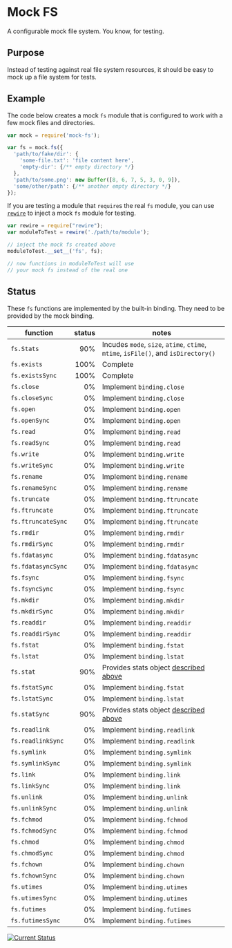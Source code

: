 # Mock FS

A configurable mock file system.  You know, for testing.

## Purpose

Instead of testing against real file system resources, it should be easy to mock up a file system for tests.

## Example

The code below creates a mock `fs` module that is configured to work with a few mock files and directories.

```js
var mock = require('mock-fs');

var fs = mock.fs({
  'path/to/fake/dir': {
    'some-file.txt': 'file content here',
    'empty-dir': {/** empty directory */}
  },
  'path/to/some.png': new Buffer([8, 6, 7, 5, 3, 0, 9]),
  'some/other/path': {/** another empty directory */}
});
```

If you are testing a module that `require`s the real `fs` module, you can use [`rewire`](https://npmjs.org/package/rewire) to inject a mock `fs` module for testing.

```js
var rewire = require("rewire");
var moduleToTest = rewire('./path/to/module');

// inject the mock fs created above
moduleToTest.__set__('fs', fs);

// now functions in moduleToTest will use
// your mock fs instead of the real one
```

## Status

These `fs` functions are implemented by the built-in binding.  They need to be provided by the mock binding.

| function        | status | notes |
|-----------------|-------:|-------|
| `fs.Stats`         |    90% | <a name='Stats'></a>Incudes `mode`, `size`, `atime`, `ctime`, `mtime`, `isFile()`, and `isDirectory()` |
| `fs.exists`        |   100% | Complete |
| `fs.existsSync`    |   100% | Complete |
| `fs.close`         |     0% | Implement `binding.close` |
| `fs.closeSync`     |     0% | Implement `binding.close` |
| `fs.open`          |     0% | Implement `binding.open` |
| `fs.openSync`      |     0% | Implement `binding.open` |
| `fs.read`          |     0% | Implement `binding.read` |
| `fs.readSync`      |     0% | Implement `binding.read` |
| `fs.write`         |     0% | Implement `binding.write` |
| `fs.writeSync`     |     0% | Implement `binding.write` |
| `fs.rename`        |     0% | Implement `binding.rename` |
| `fs.renameSync`    |     0% | Implement `binding.rename` |
| `fs.truncate`      |     0% | Implement `binding.ftruncate` |
| `fs.ftruncate`     |     0% | Implement `binding.ftruncate` |
| `fs.ftruncateSync` |     0% | Implement `binding.ftruncate` |
| `fs.rmdir`         |     0% | Implement `binding.rmdir` |
| `fs.rmdirSync`     |     0% | Implement `binding.rmdir` |
| `fs.fdatasync`     |     0% | Implement `binding.fdatasync` |
| `fs.fdatasyncSync` |     0% | Implement `binding.fdatasync` |
| `fs.fsync`         |     0% | Implement `binding.fsync` |
| `fs.fsyncSync`     |     0% | Implement `binding.fsync` |
| `fs.mkdir`         |     0% | Implement `binding.mkdir` |
| `fs.mkdirSync`     |     0% | Implement `binding.mkdir` |
| `fs.readdir`       |     0% | Implement `binding.readdir` |
| `fs.readdirSync`   |     0% | Implement `binding.readdir` |
| `fs.fstat`         |     0% | Implement `binding.fstat` |
| `fs.lstat`         |     0% | Implement `binding.lstat` |
| `fs.stat`          |    90% | Provides stats object [described above](#Stats) |
| `fs.fstatSync`     |     0% | Implement `binding.fstat` |
| `fs.lstatSync`     |     0% | Implement `binding.lstat` |
| `fs.statSync`      |    90% | Provides stats object [described above](#Stats) |
| `fs.readlink`      |     0% | Implement `binding.readlink` |
| `fs.readlinkSync`  |     0% | Implement `binding.readlink` |
| `fs.symlink`       |     0% | Implement `binding.symlink` |
| `fs.symlinkSync`   |     0% | Implement `binding.symlink` |
| `fs.link`          |     0% | Implement `binding.link` |
| `fs.linkSync`      |     0% | Implement `binding.link` |
| `fs.unlink`        |     0% | Implement `binding.unlink` |
| `fs.unlinkSync`    |     0% | Implement `binding.unlink` |
| `fs.fchmod`        |     0% | Implement `binding.fchmod` |
| `fs.fchmodSync`    |     0% | Implement `binding.fchmod` |
| `fs.chmod`         |     0% | Implement `binding.chmod` |
| `fs.chmodSync`     |     0% | Implement `binding.chmod` |
| `fs.fchown`        |     0% | Implement `binding.chown` |
| `fs.fchownSync`    |     0% | Implement `binding.chown` |
| `fs.utimes`        |     0% | Implement `binding.utimes` |
| `fs.utimesSync`    |     0% | Implement `binding.utimes` |
| `fs.futimes`       |     0% | Implement `binding.futimes` |
| `fs.futimesSync`   |     0% | Implement `binding.futimes` |

[![Current Status](https://secure.travis-ci.org/tschaub/mock-fs.png?branch=master)](https://travis-ci.org/tschaub/mock-fs)
